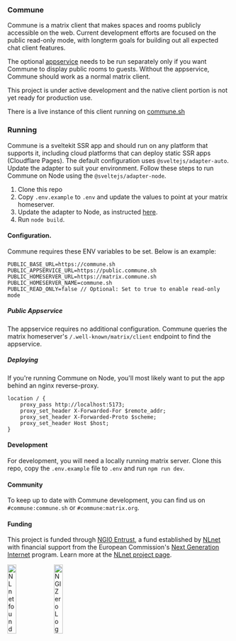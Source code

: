 ### Commune

Commune is a matrix client that makes spaces and rooms publicly accessible on the web. Current development efforts are focused on the public read-only mode, with longterm goals for building out all expected chat client features.

The optional [appservice](https://github.com/commune-sh/appservice) needs to be run separately only if you want Commune to display public rooms to guests. Without the appservice, Commune should work as a normal matrix client.

This project is under active development and the native client portion is not yet ready for production use. 

There is a live instance of this client running on [commune.sh](https://commune.sh)

### Running

Commune is a sveltekit SSR app and should run on any platform that supports it, including cloud platforms that can deploy static SSR apps (Cloudflare Pages). The default configuration uses `@sveltejs/adapter-auto`. Update the adapter to suit your environment. Follow these steps to run Commune on Node using the `@sveltejs/adapter-node`.

1. Clone this repo
2. Copy `.env.example` to `.env` and update the values to point at your matrix homeserver.
3. Update the adapter to Node, as instructed [here](https://kit.svelte.dev/docs/adapter-node).
4. Run `node build`.


#### Configuration.

Commune requires these ENV variables to be set. Below is an example:

```env
PUBLIC_BASE_URL=https://commune.sh
PUBLIC_APPSERVICE_URL=https://public.commune.sh 
PUBLIC_HOMESERVER_URL=https://matrix.commune.sh
PUBLIC_HOMESERVER_NAME=commune.sh
PUBLIC_READ_ONLY=false // Optional: Set to true to enable read-only mode
```

##### Public Appservice

The appservice requires no additional configuration. Commune queries the matrix
homeserver's `/.well-known/matrix/client` endpoint to find the appservice.

##### Deploying

If you're running Commune on Node, you'll most likely want to put the app behind an nginx reverse-proxy.

```nginx
location / {
    proxy_pass http://localhost:5173;
    proxy_set_header X-Forwarded-For $remote_addr;
    proxy_set_header X-Forwarded-Proto $scheme;
    proxy_set_header Host $host;
}
```

#### Development

For development, you will need a locally running matrix server. Clone this repo, copy the `.env.example` file to `.env` and run `npm run dev`. 

#### Community

To keep up to date with Commune development, you can find us on `#commune:commune.sh` or `#commune:matrix.org`.


#### Funding

This project is funded through [NGI0 Entrust](https://nlnet.nl/entrust), a fund established by [NLnet](https://nlnet.nl) with financial support from the European Commission's [Next Generation Internet](https://ngi.eu) program. Learn more at the [NLnet project page](https://nlnet.nl/project/Commune).

[<img src="https://nlnet.nl/logo/banner.png" alt="NLnet foundation logo" width="20%" />](https://nlnet.nl)
[<img src="https://nlnet.nl/image/logos/NGI0_tag.svg" alt="NGI Zero Logo" width="20%" />](https://nlnet.nl/entrust)

